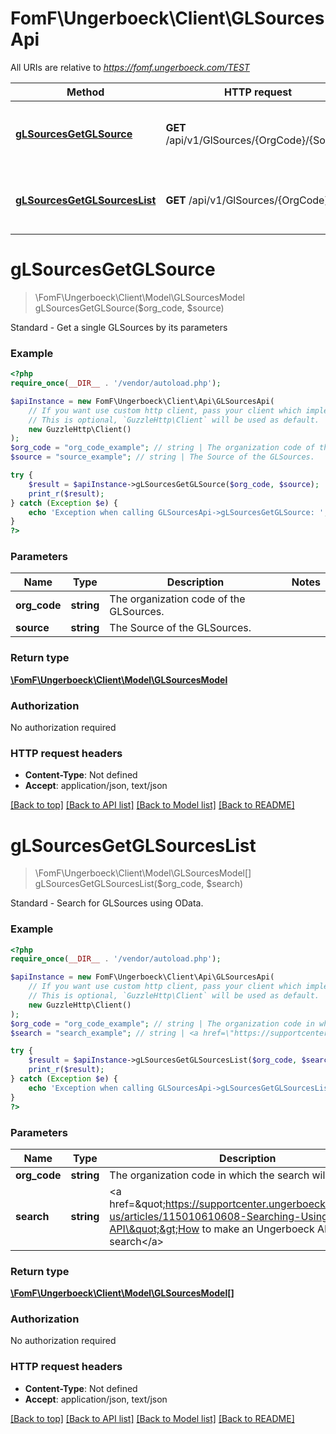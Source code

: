 # FomF\Ungerboeck\Client\GLSourcesApi

All URIs are relative to *https://fomf.ungerboeck.com/TEST*

Method | HTTP request | Description
------------- | ------------- | -------------
[**gLSourcesGetGLSource**](GLSourcesApi.md#gLSourcesGetGLSource) | **GET** /api/v1/GlSources/{OrgCode}/{Source} | Standard - Get a single GLSources by its parameters
[**gLSourcesGetGLSourcesList**](GLSourcesApi.md#gLSourcesGetGLSourcesList) | **GET** /api/v1/GlSources/{OrgCode} | Standard - Search for GLSources using OData.


# **gLSourcesGetGLSource**
> \FomF\Ungerboeck\Client\Model\GLSourcesModel gLSourcesGetGLSource($org_code, $source)

Standard - Get a single GLSources by its parameters

### Example
```php
<?php
require_once(__DIR__ . '/vendor/autoload.php');

$apiInstance = new FomF\Ungerboeck\Client\Api\GLSourcesApi(
    // If you want use custom http client, pass your client which implements `GuzzleHttp\ClientInterface`.
    // This is optional, `GuzzleHttp\Client` will be used as default.
    new GuzzleHttp\Client()
);
$org_code = "org_code_example"; // string | The organization code of the GLSources.
$source = "source_example"; // string | The Source of the GLSources.

try {
    $result = $apiInstance->gLSourcesGetGLSource($org_code, $source);
    print_r($result);
} catch (Exception $e) {
    echo 'Exception when calling GLSourcesApi->gLSourcesGetGLSource: ', $e->getMessage(), PHP_EOL;
}
?>
```

### Parameters

Name | Type | Description  | Notes
------------- | ------------- | ------------- | -------------
 **org_code** | **string**| The organization code of the GLSources. |
 **source** | **string**| The Source of the GLSources. |

### Return type

[**\FomF\Ungerboeck\Client\Model\GLSourcesModel**](../Model/GLSourcesModel.md)

### Authorization

No authorization required

### HTTP request headers

 - **Content-Type**: Not defined
 - **Accept**: application/json, text/json

[[Back to top]](#) [[Back to API list]](../../README.md#documentation-for-api-endpoints) [[Back to Model list]](../../README.md#documentation-for-models) [[Back to README]](../../README.md)

# **gLSourcesGetGLSourcesList**
> \FomF\Ungerboeck\Client\Model\GLSourcesModel[] gLSourcesGetGLSourcesList($org_code, $search)

Standard - Search for GLSources using OData.

### Example
```php
<?php
require_once(__DIR__ . '/vendor/autoload.php');

$apiInstance = new FomF\Ungerboeck\Client\Api\GLSourcesApi(
    // If you want use custom http client, pass your client which implements `GuzzleHttp\ClientInterface`.
    // This is optional, `GuzzleHttp\Client` will be used as default.
    new GuzzleHttp\Client()
);
$org_code = "org_code_example"; // string | The organization code in which the search will take place
$search = "search_example"; // string | <a href=\"https://supportcenter.ungerboeck.com/hc/en-us/articles/115010610608-Searching-Using-the-API\">How to make an Ungerboeck API search</a>

try {
    $result = $apiInstance->gLSourcesGetGLSourcesList($org_code, $search);
    print_r($result);
} catch (Exception $e) {
    echo 'Exception when calling GLSourcesApi->gLSourcesGetGLSourcesList: ', $e->getMessage(), PHP_EOL;
}
?>
```

### Parameters

Name | Type | Description  | Notes
------------- | ------------- | ------------- | -------------
 **org_code** | **string**| The organization code in which the search will take place |
 **search** | **string**| &lt;a href&#x3D;\&quot;https://supportcenter.ungerboeck.com/hc/en-us/articles/115010610608-Searching-Using-the-API\&quot;&gt;How to make an Ungerboeck API search&lt;/a&gt; |

### Return type

[**\FomF\Ungerboeck\Client\Model\GLSourcesModel[]**](../Model/GLSourcesModel.md)

### Authorization

No authorization required

### HTTP request headers

 - **Content-Type**: Not defined
 - **Accept**: application/json, text/json

[[Back to top]](#) [[Back to API list]](../../README.md#documentation-for-api-endpoints) [[Back to Model list]](../../README.md#documentation-for-models) [[Back to README]](../../README.md)

